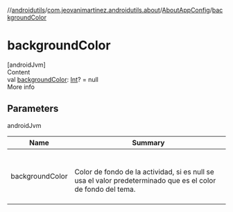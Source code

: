 //[androidutils](../../index.md)/[com.jeovanimartinez.androidutils.about](../index.md)/[AboutAppConfig](index.md)/[backgroundColor](background-color.md)



# backgroundColor  
[androidJvm]  
Content  
val [backgroundColor](background-color.md): [Int](https://kotlinlang.org/api/latest/jvm/stdlib/kotlin/-int/index.html)? = null  
More info  


## Parameters  
  
androidJvm  
  
|  Name|  Summary| 
|---|---|
| <a name="com.jeovanimartinez.androidutils.about/AboutAppConfig/backgroundColor/#/PointingToDeclaration/"></a>backgroundColor| <a name="com.jeovanimartinez.androidutils.about/AboutAppConfig/backgroundColor/#/PointingToDeclaration/"></a><br><br>Color de fondo de la actividad, si es null se usa el valor predeterminado que es el color de fondo del tema.<br><br>
  
  



